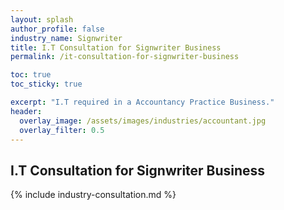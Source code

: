 ```yaml
---
layout: splash 
author_profile: false 
industry_name: Signwriter
title: I.T Consultation for Signwriter Business
permalink: /it-consultation-for-signwriter-business

toc: true
toc_sticky: true

excerpt: "I.T required in a Accountancy Practice Business."
header:
  overlay_image: /assets/images/industries/accountant.jpg
  overlay_filter: 0.5 
---
```


## I.T Consultation for Signwriter Business

{% include industry-consultation.md %}
